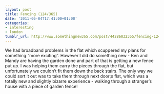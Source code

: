 ```yaml
---
layout: post
title: Fencing (124/365)
date: '2011-05-04T17:41:00+01:00'
categories:
- interesting
- london
tumblr_url: http://www.somethingnew365.com/post/44286032365/fencing-124365
---
```

We had broadband problems in the flat which scuppered my plans for something “more exciting”.
However I did do something new - Ben and Mandy are having the garden done and part of that is getting a new fence put up. I was helping them carry the pieces through the flat, but unfortunately we couldn’t fit them down the back stairs.
The only way we could sort it out was to take them through next door;s flat, which was a totally new and slightly bizarre experience - walking through a stranger’s house with a piece of garden fence!

